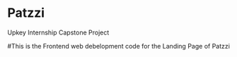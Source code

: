 # Patzzi
Upkey Internship Capstone Project


#This is the Frontend web debelopment code for the Landing Page of Patzzi
